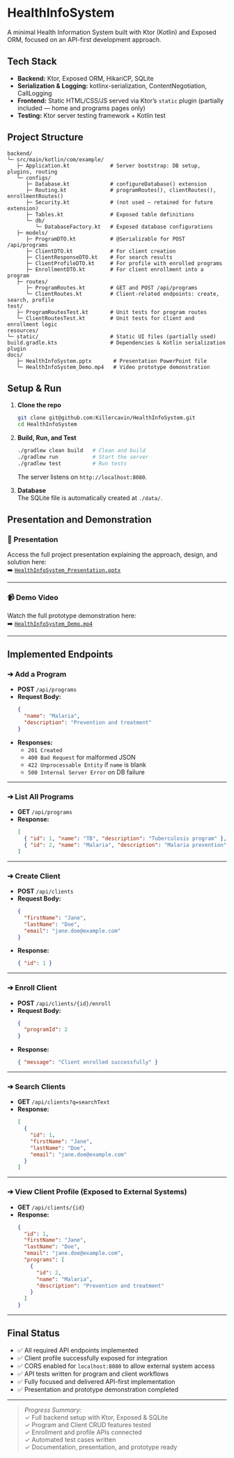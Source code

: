 # HealthInfoSystem

A minimal Health Information System built with Ktor (Kotlin) and Exposed ORM, focused on an API-first development approach.

## Tech Stack

- **Backend:** Ktor, Exposed ORM, HikariCP, SQLite
- **Serialization & Logging:** kotlinx-serialization, ContentNegotiation, CallLogging
- **Frontend:** Static HTML/CSS/JS served via Ktor’s `static` plugin (partially included — home and programs pages only)
- **Testing:** Ktor server testing framework + Kotlin test

## Project Structure

```
backend/
└─ src/main/kotlin/com/example/
   ├─ Application.kt             # Server bootstrap: DB setup, plugins, routing
   └─ configs/
      ├─ Database.kt             # configureDatabase() extension
      ├─ Routing.kt              # programRoutes(), clientRoutes(), enrollmentRoutes()
      ├─ Security.kt             # (not used — retained for future extension)
      ├─ Tables.kt               # Exposed table definitions
      └─ db/
         └─ DatabaseFactory.kt   # Exposed database configurations
   ├─ models/
      ├─ ProgramDTO.kt           # @Serializable for POST /api/programs
      ├─ ClientDTO.kt            # For client creation
      ├─ ClientResponseDTO.kt    # For search results
      ├─ ClientProfileDTO.kt     # For profile with enrolled programs
      ├─ EnrollmentDTO.kt        # For client enrollment into a program
   ├─ routes/
      ├─ ProgramRoutes.kt        # GET and POST /api/programs
      └─ ClientRoutes.kt         # Client-related endpoints: create, search, profile
test/
   ├─ ProgramRoutesTest.kt       # Unit tests for program routes
   └─ ClientRoutesTest.kt        # Unit tests for client and enrollment logic
resources/
└─ static/                       # Static UI files (partially used)
build.gradle.kts                 # Dependencies & Kotlin serialization plugin
docs/
   ├─ HealthInfoSystem.pptx       # Presentation PowerPoint file
   └─ HealthInfoSystem_Demo.mp4   # Video prototype demonstration
```

## Setup & Run

1. **Clone the repo**
   ```bash
   git clone git@github.com:Killercavin/HealthInfoSystem.git
   cd HealthInfoSystem
   ```

2. **Build, Run, and Test**
   ```bash
   ./gradlew clean build   # Clean and build
   ./gradlew run           # Start the server
   ./gradlew test          # Run tests
   ```
   The server listens on `http://localhost:8080`.

3. **Database**  
   The SQLite file is automatically created at `./data/`.

## Presentation and Demonstration

### 📁 Presentation

Access the full project presentation explaining the approach, design, and solution here:  
➡️ [`HealthInfoSystem_Presentation.pptx`](docs/HealthInfoSystem_Presentation.pptx)

---

### 📹 Demo Video

Watch the full prototype demonstration here:  
➡️ [`HealthInfoSystem_Demo.mp4`](docs/HealthInfoSystem_Demo.mp4)  
_<!-- (Or access via [Google Drive/hosted link if file too large](YOUR_GOOGLE_DRIVE_OR_LOOM_LINK))-->_

---

## Implemented Endpoints

### ➔ Add a Program

- **POST** `/api/programs`
- **Request Body:**
  ```json
  {
    "name": "Malaria",
    "description": "Prevention and treatment"
  }
  ```
- **Responses:**
    - `201 Created`
    - `400 Bad Request` for malformed JSON
    - `422 Unprocessable Entity` if `name` is blank
    - `500 Internal Server Error` on DB failure

---

### ➔ List All Programs

- **GET** `/api/programs`
- **Response:**
  ```json
  [
    { "id": 1, "name": "TB", "description": "Tuberculosis program" },
    { "id": 2, "name": "Malaria", "description": "Malaria prevention" }
  ]
  ```

---

### ➔ Create Client

- **POST** `/api/clients`
- **Request Body:**
  ```json
  {
    "firstName": "Jane",
    "lastName": "Doe",
    "email": "jane.doe@example.com"
  }
  ```
- **Response:**
  ```json
  { "id": 1 }
  ```

---

### ➔ Enroll Client

- **POST** `/api/clients/{id}/enroll`
- **Request Body:**
  ```json
  {
    "programId": 2
  }
  ```
- **Response:**
  ```json
  { "message": "Client enrolled successfully" }
  ```

---

### ➔ Search Clients

- **GET** `/api/clients?q=searchText`
- **Response:**
  ```json
  [
    {
      "id": 1,
      "firstName": "Jane",
      "lastName": "Doe",
      "email": "jane.doe@example.com"
    }
  ]
  ```

---

### ➔ View Client Profile (Exposed to External Systems)

- **GET** `/api/clients/{id}`
- **Response:**
  ```json
  {
    "id": 1,
    "firstName": "Jane",
    "lastName": "Doe",
    "email": "jane.doe@example.com",
    "programs": [
      {
        "id": 2,
        "name": "Malaria",
        "description": "Prevention and treatment"
      }
    ]
  }
  ```

---

## Final Status

- ✅ All required API endpoints implemented
- ✅ Client profile successfully exposed for integration
- ✅ CORS enabled for `localhost:8080` to allow external system access
- ✅ API tests written for program and client workflows
- ✅ Fully focused and delivered API-first implementation
- ✅ Presentation and prototype demonstration completed

---

> _Progress Summary:_  
> ✓ Full backend setup with Ktor, Exposed & SQLite  
> ✓ Program and Client CRUD features tested  
> ✓ Enrollment and profile APIs connected  
> ✓ Automated test cases written  
> ✓ Documentation, presentation, and prototype ready


